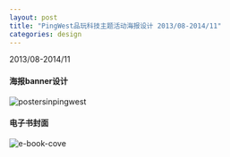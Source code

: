 ```yaml
---
layout: post
title: "PingWest品玩科技主题活动海报设计 2013/08-2014/11"
categories: design
---
```


2013/08-2014/11
#### 海报banner设计
![postersinpingwest](https://i.imgur.com/S1PpsHq.png)


#### 电子书封面
![e-book-cove](https://i.imgur.com/UkOvG7u.png)
